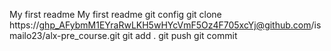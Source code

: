 My first readme
My first readme
git config
git clone https://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@github.com/ismailo23/alx-pre_course.git
git add .
git push
git commit





